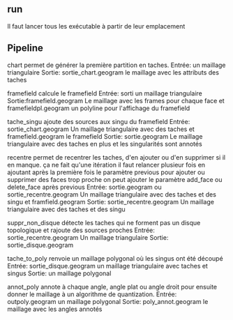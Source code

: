 ## run

Il faut lancer tous les exécutable à partir de leur emplacement

## Pipeline

chart permet de générer la première partition en taches.
Entrée: un maillage triangulaire
Sortie: sortie_chart.geogram le maillage avec les attributs des taches

framefield calcule le framefield
Entrée: sorti un maillage triangulaire
Sortie:framefield.geogram Le maillage avec les frames pour chaque face et framefieldpl.geogram un polyline pour l'affichage du framefield

tache_singu ajoute des sources aux singu du framefield
Entrée: sortie_chart.geogram Un maillage triangulaire avec des taches et framefield.geogram le framefield
Sortie: sortie.geogram Le maillage triangulaire avec des taches en plus et les singularités sont annotés

recentre permet de recentrer les taches, d'en ajouter ou d'en supprimer si il en manque. ça ne fait qu'une itération il faut relancer plusieur fois en ajoutant après la première fois le paramètre previous
pour ajouter ou supprimer des faces trop proche on peut ajouter le paramètre add_face ou delete_face après previous
Entrée: sortie.geogram ou sortie_recentre.geogram Un maillage triangulaire avec des taches et des singu et framfield.geogram
Sortie: sortie_recentre.geogram Un maillage triangulaire avec des taches et des singu


suppr_non_disque détecte les taches qui ne forment pas un disque topologique et rajoute des sources proches
Entrée: sortie_recentre.geogram Un maillage triangulaire
Sortie: sortie_disque.geogram

tache_to_poly renvoie un maillage polygonal où les singus ont été découpé
Entrée: sortie_disque.geogram un maillage triangulaire avec taches et singus
Sortie: un maillage polygonal


annot_poly annote à chaque angle, angle plat ou angle droit pour ensuite donner le maillage à un algorithme de quantization.
Entrée: outpoly.geogram un maillage polygonal
Sortie: poly_annot.geogram le maillage avec les angles annotés


